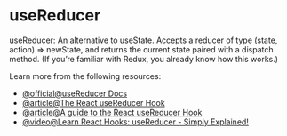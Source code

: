 # useReducer

useReducer: An alternative to useState. Accepts a reducer of type (state, action) => newState, and returns the current state paired with a dispatch method. (If you’re familiar with Redux, you already know how this works.)

Learn more from the following resources:

- [@official@useReducer Docs](https://react.dev/reference/react/useReducer)
- [@article@The React useReducer Hook](https://www.telerik.com/blogs/react-usereducer-hook)
- [@article@A guide to the React useReducer Hook](https://blog.logrocket.com/react-usereducer-hook-ultimate-guide/)
- [@video@Learn React Hooks: useReducer - Simply Explained!](https://www.youtube.com/watch?v=rgp_iCVS8ys&t)